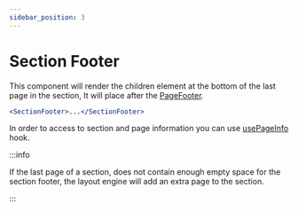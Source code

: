 ```yaml
---
sidebar_position: 3
---
```


# Section Footer

This component will render the children element at the bottom of the last page in the section, It will place after the [PageFooter](../page/page-footer).

<inline-svg width="340px" src="/img/page/section-footer.svg" />

```jsx
<SectionFooter>...</SectionFooter>
```

In order to access to section and page information you can use [usePageInfo](../page/use-page-info) hook.

:::info

If the last page of a section, does not contain enough empty space for the section footer, the layout engine will add an extra page to the section.

:::
